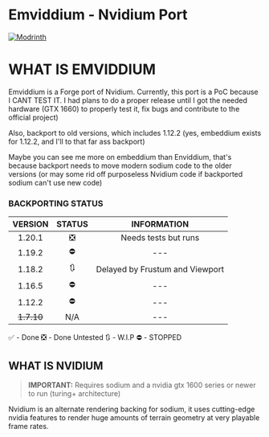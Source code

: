 # Emviddium - Nvidium Port

[![Modrinth](https://img.shields.io/modrinth/dt/nvidium?logo=modrinth&label=Nvidium%20downloads&style=for-the-badge)](https://modrinth.com/mod/nvidium)

# WHAT IS EMVIDDIUM
Emviddium is a Forge port of Nvidium. 
Currently, this port is a PoC because I CANT TEST IT.
I had plans to do a proper release until I got the needed hardware (GTX 1660) 
to properly test it, fix bugs and contribute to the official project)

Also, backport to old versions, which includes 1.12.2
(yes, embeddium exists for 1.12.2, and I'll to that far ass backport)

Maybe you can see me more on embeddium than Enviddium, 
that's because backport needs to move modern sodium code to the older versions
(or may some rid off purposeless Nvidium code if backported sodium can't use new code)

### BACKPORTING STATUS
|  VERSION   | STATUS |           INFORMATION           |
|:----------:|:------:|:-------------------------------:|
|   1.20.1   |   ❎    |      Needs tests but runs       |
|   1.19.2   |   ⛔    |               ---               |
|   1.18.2   |   🔃   | Delayed by Frustum and Viewport |
|   1.16.5   |   ⛔    |               ---               |
|   1.12.2   |   ⛔    |               ---               |
| ~~1.7.10~~ |  N/A   |               ---               |

✅ - Done
❎ - Done Untested
🔃 - W.I.P
⛔ - STOPPED


## WHAT IS NVIDIUM
> **IMPORTANT:** Requires sodium and a nvidia gtx 1600 series or newer to run (turing+ architecture)

Nvidium is an alternate rendering backing for sodium, it uses cutting-edge nvidia features to render huge amounts of
terrain geometry at very playable frame rates.